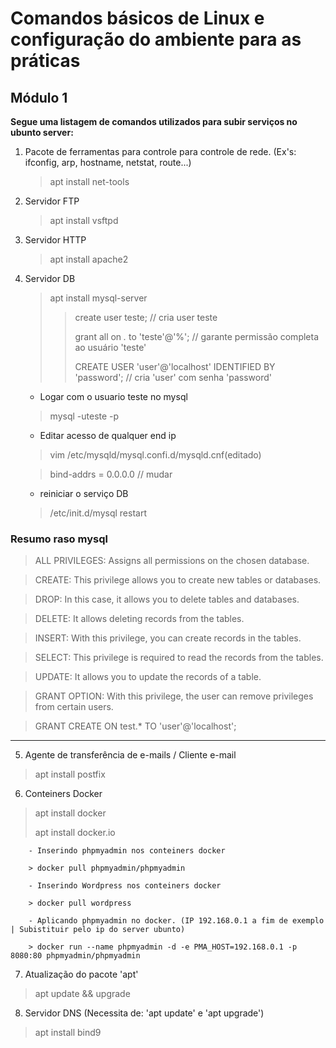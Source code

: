 # Comandos básicos de Linux e configuração do ambiente para as práticas
## Módulo 1

__Segue uma listagem de comandos utilizados para subir serviços no ubunto server:__

  
 1. Pacote de ferramentas para controle para controle de rede. (Ex's: ifconfig, arp, hostname, netstat, route...)

      >  apt install net-tools
 
 2. Servidor FTP

      > apt install vsftpd
 3. Servidor HTTP 
 
      > apt install apache2
 4. Servidor DB
 
      > apt install mysql-server
      >>  create user teste; // cria user teste
      >>  
      >>  grant all on *.* to 'teste'@'%'; // garante permissão completa ao usuário 'teste'
      >>  
      >>  CREATE USER 'user'@'localhost' IDENTIFIED BY 'password'; // cria 'user' com senha 'password'
      
      - Logar com o usuario teste no mysql
      
      >  mysql -uteste -p 
      
      
      - Editar acesso de qualquer end ip
      
      > vim /etc/mysqld/mysql.confi.d/mysqld.cnf(editado)
      
      > bind-addrs = 0.0.0.0 // mudar 
      
      - reiniciar o serviço DB
      
      >/etc/init.d/mysql restart
              
### Resumo raso mysql

  >ALL PRIVILEGES: Assigns all permissions on the chosen database.
  
  >CREATE: This privilege allows you to create new tables or databases.
  
  >DROP: In this case, it allows you to delete tables and databases.
  
  >DELETE: It allows deleting records from the tables.
  
  >INSERT: With this privilege, you can create records in the tables.
  
  >SELECT: This privilege is required to read the records from the tables.
  
  >UPDATE: It allows you to update the records of a table.
  
  >GRANT OPTION: With this privilege, the user can remove privileges from certain users.
  
  >GRANT CREATE ON test.* TO 'user'@'localhost';
 

 
 
 --------------------
 
 
 
 

 5. Agente de transferência de e-mails / Cliente e-mail
  
  > apt install postfix
  
 6. Conteiners Docker
 
  > apt install docker
  >
  > apt install docker.io

        - Inserindo phpmyadmin nos conteiners docker  
        
        > docker pull phpmyadmin/phpmyadmin
  
        - Inserindo Wordpress nos conteiners docker
        
        > docker pull wordpress
  
        - Aplicando phpmyadmin no docker. (IP 192.168.0.1 a fim de exemplo | Subistituir pelo ip do server ubunto)
        
        > docker run --name phpmyadmin -d -e PMA_HOST=192.168.0.1 -p 8080:80 phpmyadmin/phpmyadmin 
   
  
  7. Atualização do pacote 'apt'
  
  > apt update && upgrade

 8. Servidor DNS (Necessita de: 'apt update' e 'apt upgrade')
  
  > apt install bind9
  
  

